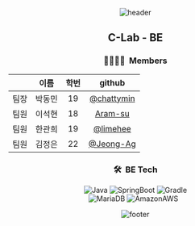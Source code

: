 <div align = "center">

![header](https://capsule-render.vercel.app/api?type=waving&color=gradient&animation=fadeIn&height=230&text=C-Lab&desc=INHA%20SW%20NET-ZERO%20공동%20해커톤&fontSize=60&fontAlign=50&fontAlignY=33&descSize=20&descAlign=50&descAlignY=55)

## C-Lab - BE
### 👨‍👩‍👧‍👦&nbsp; Members

|      | 이름  | 학번  |                      github                       |
|:----:|:---:|:---:|:-------------------------------------------------:|
|  팀장  | 박동민 | 19  |    [@chattymin](https://github.com/chattymin)     |
|  팀원  | 이석현 | 18  |      [Aram-su](https://github.com/Aram-su)        |
|  팀원  | 한관희 | 19  |      [@limehee](https://github.com/limehee)       |
|  팀원  | 김정은 | 22  |     [@Jeong-Ag](https://github.com/Jeong-Ag)      |

### 🛠︎&nbsp; BE Tech

![Java](https://img.shields.io/badge/java-%23ED8B00.svg?style=for-the-badge&logo=openjdk&logoColor=white)
![SpringBoot](https://img.shields.io/badge/springboot-6DB33F?style=for-the-badge&logo=springboot&logoColor=white)
![Gradle](https://img.shields.io/badge/gradle-02303A?style=for-the-badge&logo=gradle&logoColor=white)<br>
![MariaDB](https://img.shields.io/badge/MariaDB-003545?style=for-the-badge&logo=mariadb&logoColor=white)
![AmazonAWS](https://img.shields.io/badge/amazonaws-232F3E?style=for-the-badge&logo=amazonaws&logoColor=white)
&nbsp;

![footer](https://capsule-render.vercel.app/api?type=waving&&color=gradient&section=footer)

</div>
